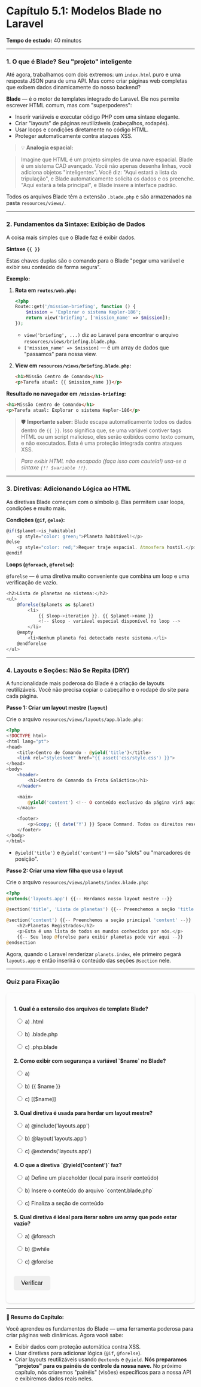 # **Capítulo 5.1: Modelos Blade no Laravel**
**Tempo de estudo:** 40 minutos

---

### **1. O que é Blade? Seu "projeto" inteligente**

Até agora, trabalhamos com dois extremos: um `index.html` puro e uma resposta JSON pura de uma API. Mas como criar páginas web completas que exibem dados dinamicamente do nosso backend?

**Blade** — é o motor de templates integrado do Laravel. Ele nos permite escrever HTML comum, mas com "superpoderes":

-   Inserir variáveis e executar código PHP com uma sintaxe elegante.
-   Criar "layouts" de páginas reutilizáveis (cabeçalhos, rodapés).
-   Usar loops e condições diretamente no código HTML.
-   Proteger automaticamente contra ataques XSS.

> 💡 **Analogia espacial:**

> Imagine que HTML é um projeto simples de uma nave espacial. Blade é um sistema CAD avançado. Você não apenas desenha linhas, você adiciona objetos "inteligentes". Você diz: "Aqui estará a lista da tripulação", e Blade automaticamente solicita os dados e os preenche. "Aqui estará a tela principal", e Blade insere a interface padrão.

Todos os arquivos Blade têm a extensão `.blade.php` e são armazenados na pasta `resources/views/`.

---

### **2. Fundamentos da Sintaxe: Exibição de Dados**
A coisa mais simples que o Blade faz é exibir dados.

**Sintaxe `{{ }}`**

Estas chaves duplas são o comando para o Blade "pegar uma variável e exibir seu conteúdo de forma segura".

**Exemplo:**

1.  **Rota em `routes/web.php`:**
    ```php
	<?php
    Route::get('/mission-briefing', function () {
        $mission = 'Explorar o sistema Kepler-186';
        return view('briefing', ['mission_name' => $mission]);
    });
    ```

    -   `view('briefing', ...)` diz ao Laravel para encontrar o arquivo `resources/views/briefing.blade.php`.
    -   `['mission_name' => $mission]` — é um array de dados que "passamos" para nossa view.

2.  **View em `resources/views/briefing.blade.php`:**
    ```html
    <h1>Missão Centro de Comando</h1>
    <p>Tarefa atual: {{ $mission_name }}</p>
    ```

**Resultado no navegador em `/mission-briefing`:**
```html
<h1>Missão Centro de Comando</h1>
<p>Tarefa atual: Explorar o sistema Kepler-186</p>
```

> 🛡️ **Importante saber:** Blade escapa automaticamente todos os dados dentro de `{{ }}`. Isso significa que, se uma variável contiver tags HTML ou um script malicioso, eles serão exibidos como texto comum, e não executados. Esta é uma proteção integrada contra ataques XSS.

> *Para exibir HTML não escapado (faça isso com cautela!) usa-se a sintaxe `{!! $variable !!}`.*

---

### **3. Diretivas: Adicionando Lógica ao HTML**
As diretivas Blade começam com o símbolo `@`. Elas permitem usar loops, condições e muito mais.

**Condições (`@if`, `@else`):**
```js
@if($planet->is_habitable)
    <p style="color: green;">Planeta habitável!</p>
@else
    <p style="color: red;">Requer traje espacial. Atmosfera hostil.</p>
@endif
```

**Loops (`@foreach`, `@forelse`):**

`@forelse` — é uma diretiva muito conveniente que combina um loop e uma verificação de vazio.
```js
<h2>Lista de planetas no sistema:</h2>
<ul>
    @forelse($planets as $planet)
        <li>
            {{ $loop->iteration }}. {{ $planet->name }}
            <!-- $loop - variável especial disponível no loop -->
        </li>
    @empty
        <li>Nenhum planeta foi detectado neste sistema.</li>
    @endforelse
</ul>
```

---

### **4. Layouts e Seções: Não Se Repita (DRY)**
A funcionalidade mais poderosa do Blade é a criação de layouts reutilizáveis. Você não precisa copiar o cabeçalho e o rodapé do site para cada página.

**Passo 1: Criar um layout mestre (`layout`)**

Crie o arquivo `resources/views/layouts/app.blade.php`:
```php
<?php
<!DOCTYPE html>
<html lang="pt">
<head>
    <title>Centro de Comando - @yield('title')</title>
    <link rel="stylesheet" href="{{ asset('css/style.css') }}">
</head>
<body>
    <header>
        <h1>Centro de Comando da Frota Galáctica</h1>
    </header>

    <main>
        @yield('content') <!-- O conteúdo exclusivo da página virá aqui -->
    </main>

    <footer>
        <p>&copy; {{ date('Y') }} Space Command. Todos os direitos reservados.</p>
    </footer>
</body>
</html>
```
-   `@yield('title')` e `@yield('content')` — são "slots" ou "marcadores de posição".

**Passo 2: Criar uma view filha que usa o layout**

Crie o arquivo `resources/views/planets/index.blade.php`:
```php
<?php
@extends('layouts.app') {{-- Herdamos nosso layout mestre --}}

@section('title', 'Lista de planetas') {{-- Preenchemos a seção 'title' --}}

@section('content') {{-- Preenchemos a seção principal 'content' --}}
    <h2>Planetas Registrados</h2>
    <p>Esta é uma lista de todos os mundos conhecidos por nós.</p>
    {{-- Seu loop @forelse para exibir planetas pode vir aqui --}}
@endsection
```

Agora, quando o Laravel renderizar `planets.index`, ele primeiro pegará `layouts.app` e então inserirá o conteúdo das seções `@section` nele.

---

### **Quiz para Fixação**

<style>
    #quiz-container {
        border-radius: 8px;
        padding: 20px;
        margin-top: 20px;
        box-shadow: 0 2px 4px rgba(0,0,0,0.1);
    }
    .question {
        margin-bottom: 15px;
    }
    .question p {
        font-weight: bold;
        margin-bottom: 10px;
    }
    #quiz-container label {
        display: block;
        margin-bottom: 5px;
        cursor: pointer;
        padding: 5px;
        border-radius: 4px;
    }
    #quiz-container button {
        border: none;
        padding: 10px 20px;
        border-radius: 5px;
        cursor: pointer;
        font-size: 16px;
        margin-top: 10px;
    }
    #quiz-container button:hover {
    }
    #quiz-results {
        margin-top: 20px;
        padding: 15px;
        border-radius: 5px;
    }
</style>

<div id="quiz-container">
  <form id="quiz-form">
    <div class="question">
      <p>1. Qual é a extensão dos arquivos de template Blade?</p>
      <label><input type="radio" name="q1" value="a"> a) .html</label>
      <label><input type="radio" name="q1" value="b"> b) .blade.php</label>
      <label><input type="radio" name="q1" value="c"> c) .php.blade</label>
    </div>
    <div class="question">
      <p>2. Como exibir com segurança a variável `$name` no Blade?</p>
      <label><input type="radio" name="q2" value="a"> a) <?php echo $name; ?></label>
      <label><input type="radio" name="q2" value="b"> b) {{ $name }}</label>
      <label><input type="radio" name="q2" value="c"> c) [[$name]]</label>
    </div>
    <div class="question">
      <p>3. Qual diretiva é usada para herdar um layout mestre?</p>
      <label><input type="radio" name="q3" value="a"> a) @include('layouts.app')</label>
      <label><input type="radio" name="q3" value="b"> b) @layout('layouts.app')</label>
      <label><input type="radio" name="q3" value="c"> c) @extends('layouts.app')</label>
    </div>
    <div class="question">
      <p>4. O que a diretiva `@yield('content')` faz?</p>
      <label><input type="radio" name="q4" value="a"> a) Define um placeholder (local para inserir conteúdo)</label>
      <label><input type="radio" name="q4" value="b"> b) Insere o conteúdo do arquivo `content.blade.php`</label>
      <label><input type="radio" name="q4" value="c"> c) Finaliza a seção de conteúdo</label>
    </div>
    <div class="question">
      <p>5. Qual diretiva é ideal para iterar sobre um array que pode estar vazio?</p>
      <label><input type="radio" name="q5" value="a"> a) @foreach</label>
      <label><input type="radio" name="q5" value="b"> b) @while</label>
      <label><input type="radio" name="q5" value="c"> c) @forelse</label>
    </div>
    <button type="button" onclick="checkQuizAnswers()">Verificar</button>
  </form>
  <div id="quiz-results" style="display:none;"></div>
</div>

<script>
  function checkQuizAnswers() {
    const correctAnswers = { q1: 'b', q2: 'b', q3: 'c', q4: 'a', q5: 'c' };
    const form = document.getElementById('quiz-form');
    const resultsContainer = document.getElementById('quiz-results');
    let score = 0;
    let resultsHTML = '<h4>Resultados:</h4><ul>';

    for (const [question, correctAnswer] of Object.entries(correctAnswers)) {
      const questionDiv = form.querySelector(`input[name="${question}"]`).closest('.question');
      const labels = questionDiv.querySelectorAll('label');
      labels.forEach(l => {
          l.style.color = 'inherit';
          l.style.fontWeight = 'normal';
          l.style.border = 'none';
      });

      const userAnswer = form.elements[question] ? form.elements[question].value : undefined;

      if (userAnswer) {
        const selectedLabel = form.querySelector(`input[name="${question}"][value="${userAnswer}"]`).parentElement;
        if (userAnswer === correctAnswer) {
          score++;
          selectedLabel.style.fontWeight = 'bold';
          resultsHTML += `<li>Questão ${question.slice(1)}: <span style="color:green;">Correto!</span></li>`;
        } else {
          selectedLabel.style.fontWeight = 'bold';
          const correctLabel = form.querySelector(`input[name="${question}"][value="${correctAnswer}"]`).parentElement;
          correctLabel.style.fontWeight = 'bold';
          resultsHTML += `<li>Questão ${question.slice(1)}: <span style="color:red;">Incorreto.</span> Resposta correta: <b>${correctAnswer.toUpperCase()}</b></li>`;
        }
      } else {
        resultsHTML += `<li>Questão ${question.slice(1)}: <span style="color:orange;">Sem resposta.</span></li>`;
      }
    }

    resultsHTML += `</ul><p><b>Seu resultado: ${score} de ${Object.keys(correctAnswers).length}</b></p>`;
    resultsContainer.innerHTML = resultsHTML;
    resultsContainer.style.display = 'block';
  }
</script>

---

**🚀 Resumo do Capítulo:**

Você aprendeu os fundamentos do Blade — uma ferramenta poderosa para criar páginas web dinâmicas. Agora você sabe:

-   Exibir dados com proteção automática contra XSS.
-   Usar diretivas para adicionar lógica (`@if`, `@forelse`).
-   Criar layouts reutilizáveis usando `@extends` e `@yield`.
**Nós preparamos "projetos" para os painéis de controle da nossa nave.** No próximo capítulo, nós criaremos "painéis" (visões) específicos para a nossa API e exibiremos dados reais neles.